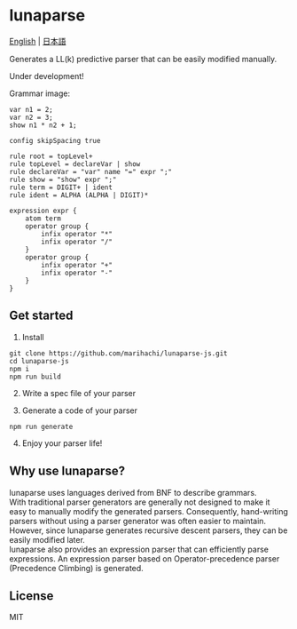 # lunaparse
[English](https://github.com/marihachi/lunaparse-js/blob/main/README.md) | [日本語](https://github.com/marihachi/lunaparse-js/blob/main/README.ja.md)

Generates a LL(k) predictive parser that can be easily modified manually.

Under development!

Grammar image:
```
var n1 = 2;
var n2 = 3;
show n1 * n2 + 1;
```
```
config skipSpacing true

rule root = topLevel+
rule topLevel = declareVar | show
rule declareVar = "var" name "=" expr ";"
rule show = "show" expr ";"
rule term = DIGIT+ | ident
rule ident = ALPHA (ALPHA | DIGIT)*

expression expr {
    atom term
    operator group {
        infix operator "*"
        infix operator "/"
    }
    operator group {
        infix operator "+"
        infix operator "-"
    }
}
```

## Get started
1. Install
```
git clone https://github.com/marihachi/lunaparse-js.git
cd lunaparse-js
npm i
npm run build
```

2. Write a spec file of your parser

3. Generate a code of your parser
```
npm run generate
```

4. Enjoy your parser life!

## Why use lunaparse?
lunaparse uses languages derived from BNF to describe grammars.\
With traditional parser generators are generally not designed to make it easy to manually modify the generated parsers. Consequently, hand-writing parsers without using a parser generator was often easier to maintain.\
However, since lunaparse generates recursive descent parsers, they can be easily modified later.\
lunaparse also provides an expression parser that can efficiently parse expressions. An expression parser based on Operator-precedence parser (Precedence Climbing) is generated.

## License
MIT
